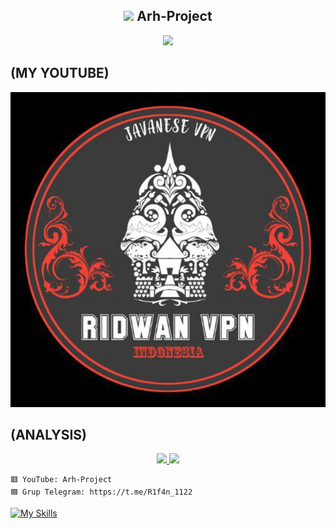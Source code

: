 <!-- Hi skid <3 -->

<h2 align="center"><img src="https://s8.gifyu.com/images/979447220829032478.gif" height="25px"> Arh-Project<a href="https://discord.gg/onlp"></a></h2>

<p align="center">

<img src="https://readme-typing-svg.herokuapp.com?color=000000&center=true&vCenter=true&multiline=true&height=85&lines=𝙃𝙚𝙡𝙡𝙤,+𝙬𝙚𝙡𝙘𝙤𝙢𝙚;𝗜𝗻𝘁𝗿𝗼𝗱𝘂𝗰𝗲+𝗠𝘆+𝗡𝗮𝗺𝗲+Arh-Project;𝗦𝘂𝗯𝘀𝗰𝗿𝗶𝗯𝗲+𝘁𝗼+𝗬𝗼𝘂𝗧𝘂𝗯𝗲+Arh-Project">

  ## (MY YOUTUBE)

[![LeetHub](https://github.com/MyRidwan/MyRidwan/blob/ipuk/20221010_001912.png)](https://youtube.com/c/alnurridwan "LeetHub saves lives!")
## (ANALYSIS)
<p align="center">

<a href="https://github.com/MyRidwan">

  <img height="180em" src="https://github-readme-stats-eight-theta.vercel.app/api?username=Arh-Project&show_icons=true&theme=algolia&include_all_commits=true&count_private=true"/>

  <img height="180em" src="https://github-readme-stats-eight-theta.vercel.app/api/top-langs/?username=Arh-Project&layout=compact&langs_count=8&theme=algolia"/>

</a>
</p>





```
🟥 YouTube: Arh-Project 
🟦 Grup Telegram: https://t.me/R1f4n_1122
```

[![My Skills](https://skillicons.dev/icons?i=java,linux,js,html,css,python,php,bash,azure,docker,gcp)](https://skillicons.dev)




















